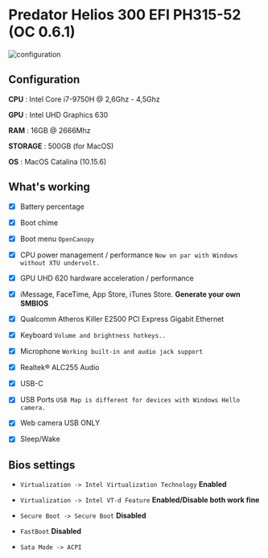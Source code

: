 # Predator Helios 300 EFI PH315-52 (OC 0.6.1)

 ![configuration](https://i.ibb.co/bQBcphJ/Screenshot-2020-08-23-at-2-43-45-AM.png)

## Configuration
**CPU** : Intel Core i7-9750H @ 2,6Ghz - 4,5Ghz

**GPU** : Intel UHD Graphics 630 

**RAM** : 16GB @ 2666Mhz

**STORAGE** : 500GB (for MacOS)

**OS** : MacOS Catalina (10.15.6)

## What's working

- [x] Battery percentage

- [x] Boot chime

- [x] Boot menu `OpenCanopy` 

- [x] CPU power management / performance `Now on par with Windows without XTU undervolt.`

- [x] GPU UHD 620 hardware acceleration / performance 

- [x] iMessage, FaceTime, App Store, iTunes Store. **Generate your own SMBIOS**

- [x] Qualcomm Atheros Killer E2500 PCI Express Gigabit Ethernet 

- [x] Keyboard `Volume and brightness hotkeys..`

- [x] Microphone `Working built-in and audio jack support`

- [x] Realtek® ALC255 Audio

- [x] USB-C

- [x] USB Ports `USB Map is different for devices with Windows Hello camera.`

- [x] Web camera USB ONLY

- [x] Sleep/Wake 

## Bios settings

- `Virtualization -> Intel Virtualization Technology` **Enabled**

- `Virtualization -> Intel VT-d Feature` **Enabled/Disable both work fine**

- `Secure Boot -> Secure Boot` **Disabled**

- `FastBoot` **Disabled**

- `Sata Mode -> ACPI`
